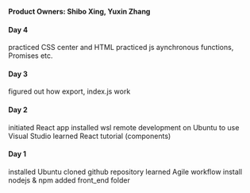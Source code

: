 **Product Owners: Shibo Xing, Yuxin Zhang**

#### Day 4 ####
practiced CSS center and HTML
practiced js aynchronous functions, Promises etc.

#### Day 3 ####
figured out how export, index.js work

#### Day 2 ####
initiated React app
installed wsl remote development on Ubuntu to use Visual Studio
learned React tutorial (components)

#### Day 1 ####
installed Ubuntu
cloned github repository
learned Agile workflow
install nodejs & npm
added front_end folder
